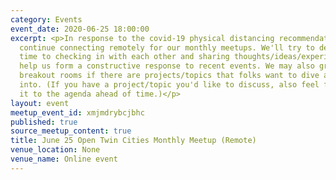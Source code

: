 ```yaml
---
category: Events
event_date: 2020-06-25 18:00:00
excerpt: <p>In response to the covid-19 physical distancing recommendations, we will
  continue connecting remotely for our monthly meetups. We'll try to devote some extra
  time to checking in with each other and sharing thoughts/ideas/experiences that
  help us form a constructive response to recent events. We may also group up into
  breakout rooms if there are projects/topics that folks want to dive a little deeper
  into. (If you have a project/topic you'd like to discuss, also feel free to add
  it to the agenda ahead of time.)</p>
layout: event
meetup_event_id: xmjmdrybcjbhc
published: true
source_meetup_content: true
title: June 25 Open Twin Cities Monthly Meetup (Remote)
venue_location: None
venue_name: Online event
---
```

